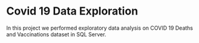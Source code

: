 # Covid 19 Data Exploration
In this project we performed exploratory data analysis on COVID 19 Deaths and Vaccinations dataset in SQL Server.
 
